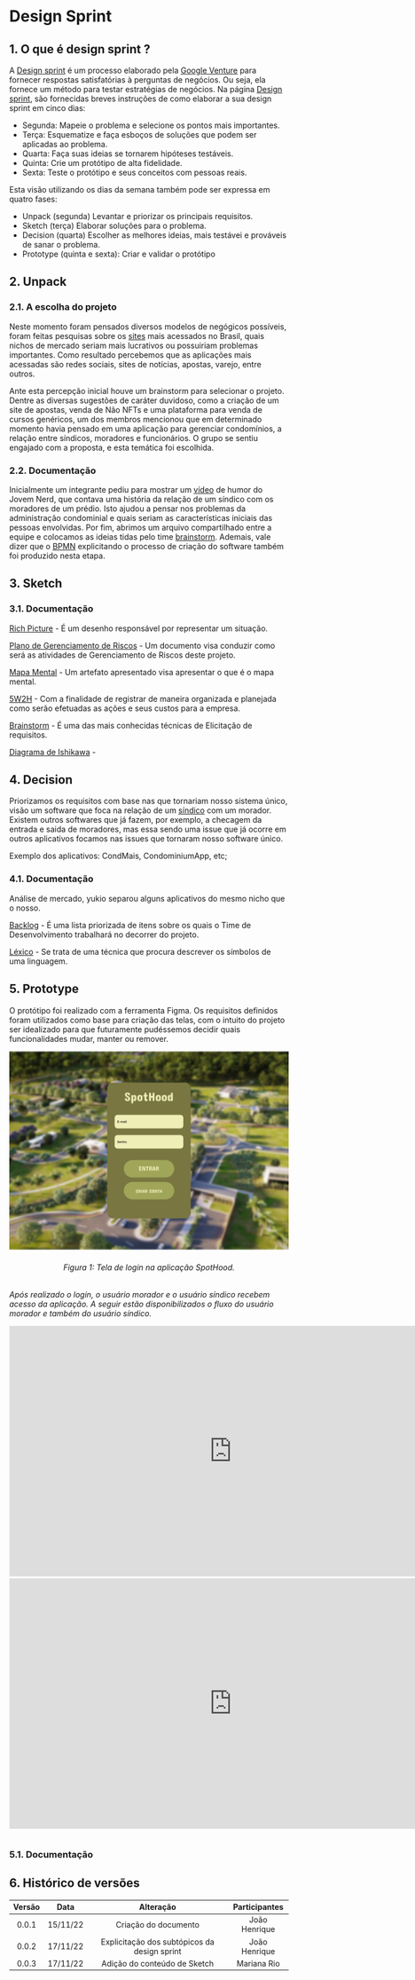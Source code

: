 # Design Sprint

## 1. O que é design sprint ?

A [Design sprint](http://www.gv.com/sprint/) é um processo elaborado pela 
[Google Venture](https://www.gv.com/) para fornecer respostas satisfatórias à perguntas de negócios.
Ou seja, ela fornece um método para testar estratégias de negócios. Na página 
[Design sprint](http://www.gv.com/sprint/), são fornecidas breves instruções de como elaborar a sua
design sprint em cinco dias:

- Segunda:
  Mapeie o problema e selecione os pontos mais importantes.
- Terça:
  Esquematize e faça esboços de soluções que podem ser aplicadas ao problema.
- Quarta:
  Faça suas ideias se tornarem hipóteses testáveis.
- Quinta:
  Crie um protótipo de alta fidelidade.
- Sexta:
  Teste o protótipo e seus conceitos com pessoas reais.

Esta visão utilizando os dias da semana também pode ser expressa em quatro
fases:

- Unpack (segunda)
  Levantar e priorizar os principais requisitos.
- Sketch (terça)
  Elaborar soluções para o problema.
- Decision (quarta)
  Escolher as melhores ideias, mais testávei e prováveis de sanar o problema.
- Prototype (quinta e sexta): 
  Criar e validar o protótipo

## 2. Unpack

### 2.1. A escolha do projeto 

Neste momento foram pensados diversos modelos de negógicos possíveis, foram feitas pesquisas
sobre os [sites](https://pt.semrush.com/blog/top-100-sites-mais-visitados/) mais acessados no Brasil,
quais nichos de mercado seriam mais lucrativos ou possuiriam problemas importantes. 
Como resultado percebemos que as aplicações mais acessadas são redes sociais, sites de notícias,
apostas, varejo, entre outros. 


Ante esta percepção inicial houve um brainstorm para selecionar
o projeto. Dentre as diversas sugestões de caráter duvidoso, como a criação de um site de apostas, venda de Não NFTs e uma plataforma para venda de cursos genéricos, um dos membros mencionou
que em determinado momento havia pensado em uma aplicação para gerenciar condomínios, a relação entre
síndicos, moradores e funcionários. O grupo se sentiu engajado com a proposta, e esta temática foi escolhida.

### 2.2. Documentação 

Inicialmente um integrante pediu para mostrar um [vídeo](https://www.youtube.com/watch?v=rRd9lghTyww&t=2s&ab_channel=JovemNerd)
de humor do Jovem Nerd, que contava uma história da relação de um síndico com os moradores de um prédio. Isto ajudou a pensar
nos problemas da administração condominial e quais seriam as características iniciais das pessoas envolvidas. Por fim, abrimos
um arquivo compartilhado entre a equipe e colocamos as ideias tidas pelo time [brainstorm](1.1.5.Brainstorm.md).
Ademais, vale dizer que o [BPMN](../assets/diagram.png) explicitando o processo de criação do software também foi produzido nesta
etapa.

## 3. Sketch

### 3.1. Documentação 
[Rich Picture](https://unbarqdsw2022-2.github.io/2022.2_G3/#/Base/1.1.1.RichPicture) - É um desenho responsável por representar um situação.


[Plano de Gerenciamento de Riscos](https://unbarqdsw2022-2.github.io/2022.2_G3/#/Base/1.1.2.PlanoDeRiscos) - Um documento visa conduzir como será as atividades de Gerenciamento de Riscos deste projeto.


[Mapa Mental](https://unbarqdsw2022-2.github.io/2022.2_G3/#/Base/1.1.3.MapaMental) - Um artefato apresentado visa apresentar o que é o mapa mental.

[5W2H](https://unbarqdsw2022-2.github.io/2022.2_G3/#/Base/1.1.4.5w2h) - Com a finalidade de registrar de maneira organizada e planejada como serão efetuadas as ações e seus custos para a empresa.

[Brainstorm](https://unbarqdsw2022-2.github.io/2022.2_G3/#/Base/1.1.5.Brainstorm) - É uma das mais conhecidas técnicas de Elicitação de requisitos.

[Diagrama de Ishikawa](https://unbarqdsw2022-2.github.io/2022.2_G3/#/Base/1.1.6.Ishikawa) - 

## 4. Decision

Priorizamos os requisitos com base nas que tornariam nosso sistema único, visão um software que foca na relação de um [síndico](https://unbarqdsw2022-2.github.io/2022.2_G3/#/Base/1.1.8.GlossarioLexico?id=_34-s%c3%adndico) com um morador.
Existem outros softwares que já fazem, por exemplo, a checagem da entrada e saida de moradores, mas essa sendo uma issue que já ocorre em outros aplicativos focamos nas issues que tornaram nosso software único.


Exemplo dos aplicativos: CondMais, CondominiumApp, etc;


### 4.1. Documentação 
Análise de mercado, yukio separou alguns aplicativos do mesmo nicho que o nosso.

[Backlog](http://localhost:3000/#/Base/1.1.9.Backlog) - É uma lista priorizada de itens sobre os quais o Time de Desenvolvimento trabalhará no decorrer do projeto.

[Léxico](http://localhost:3000/#/Base/1.1.8.GlossarioLexico) - Se trata de uma técnica que procura descrever os símbolos de uma linguagem.

## 5. Prototype

O protótipo foi realizado com a ferramenta Figma. Os requisitos definidos foram utilizados como base para criação das telas, com o intuito do projeto ser idealizado para que futuramente pudéssemos decidir quais funcionalidades mudar, manter ou remover.

![image](../assets/prototype/login.png)
<h6 align='center'>Figura 1: Tela de login na aplicação SpotHood.<h6/>

Após realizado o login, o usuário morador e o usuário síndico recebem acesso da aplicação. A seguir estão disponibilizados o fluxo do usuário morador e também do usuário síndico.

<iframe style="border: 1px solid rgba(0, 0, 0, 0.1);" width="800" height="450" src="https://www.figma.com/embed?embed_host=share&url=https%3A%2F%2Fwww.figma.com%2Fproto%2F6i9tVHd97dRlAt7YGt10NP%2FUntitled%3Fnode-id%3D4%253A50%26scaling%3Dscale-down%26page-id%3D1%253A17%26starting-point-node-id%3D4%253A50" allowfullscreen></iframe>

<iframe style="border: 1px solid rgba(0, 0, 0, 0.1);" width="800" height="450" src="https://www.figma.com/embed?embed_host=share&url=https%3A%2F%2Fwww.figma.com%2Fproto%2F6i9tVHd97dRlAt7YGt10NP%2FUntitled%3Fembed_host%3Dshare%26kind%3D%26node-id%3D4%253A533%26page-id%3D4%253A391%26scaling%3Dscale-down%26starting-point-node-id%3D4%253A533" allowfullscreen></iframe>

### 5.1. Documentação 


## 6. Histórico de versões

| Versão |   Data   |                   Alteração                    | Participantes |
| :----: | :------: | :--------------------------------------------: | :---------: |
| 0.0.1  | 15/11/22 |              Criação do documento              | João Henrique |
| 0.0.2  | 17/11/22 |  Explicitação dos subtópicos da design sprint  | João Henrique |
| 0.0.3  | 17/11/22 |  Adição do conteúdo de Sketch  | Mariana Rio |
